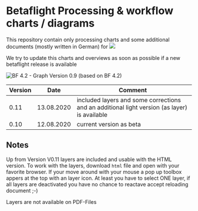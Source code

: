 # Betaflight Processing & workflow charts / diagrams
This repository contain only processing charts and some additional documents (mostly written in German) for 
![](https://github.com/betaflight/betaflight/blob/master/docs/assets/images/bf_logo.png)

We try to update this charts and overviews as soon as possible if a new betaflight release is available

![BF 4.2 - Graph Version 0.9](https://github.com/mrRobot62/betaflight_processing/blob/master/bf-4.2_processing-workflow.png)
(based on BF 4.2)


| Version | Date | Comment |
|---|---|---|
|0.11|13.08.2020| included layers and some corrections and an additional light version (as layer) is available |
|0.10|12.08.2020| current version as beta  |

## Notes
Up from Version V0.11 layers are included and usable with the HTML version.
To work with the layers, download `html` file and open with your favorite browser. If your move around with your mouse a pop up toolbox appers at the top with an layer icon.
At least you have to select ONE layer, if all layers are deactivated you have no chance to reactave accept reloading document ;-)

Layers are not available on PDF-Files

